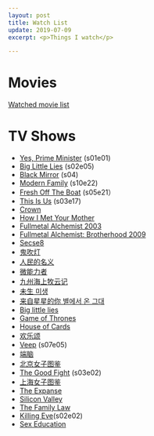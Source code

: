 ```yaml
---
layout: post
title: Watch List
update: 2019-07-09
excerpt: <p>Things I watch</p>

---
```


# Movies

[Watched movie list](https://movie.douban.com/people/58048467/)

# TV Shows
* [Yes, Prime Minister](https://www.imdb.com/title/tt0086831/) (s01e01)
* [Big Little Lies](https://www.imdb.com/title/tt3920596/) (s02e05)
* [Black Mirror](http://www.imdb.com/title/tt2085059/) (s04)
* [Modern Family](http://www.imdb.com/title/tt1442437/) (s10e22)
* [Fresh Off The Boat](http://www.imdb.com/title/tt3551096/) (s05e21）
* [This Is Us](https://www.imdb.com/title/tt5555260/) (s03e17)
* [Crown](http://www.imdb.com/title/tt4786824/)
* [How I Met Your Mother](http://www.imdb.com/title/tt0460649/)
* [Fullmetal Alchemist 2003](http://www.imdb.com/title/tt0421357/)
* [Fullmetal Alchemist: Brotherhood 2009](http://www.imdb.com/title/tt1355642/)
* [Secse8](http://www.imdb.com/title/tt2431438/)
* [鬼吹灯](http://www.imdb.com/title/tt6413278/)
* [人民的名义](http://www.imdb.com/title/tt6742348/)
* [微能力者](https://movie.douban.com/subject/26774711/)
* [九州海上牧云记](https://movie.douban.com/subject/26322999/)
* [未生 미생](https://movie.douban.com/subject/25870057/)
* [来自星星的你 별에서 온 그대](https://movie.douban.com/subject/25698722/)
* [Big little lies](http://www.imdb.com/title/tt3920596/)
* [Game of Thrones](http://www.imdb.com/title/tt0944947/)
* [House of Cards](http://www.imdb.com/title/tt1856010/)
* [欢乐颂](https://movie.douban.com/subject/26743573/)
* [Veep](http://www.imdb.com/title/tt1759761) (s07e05)
* [端脑](https://movie.douban.com/subject/27006122/)
* [北京女子图鉴](https://movie.douban.com/subject/27176635/)
* [The Good Fight](http://www.imdb.com/title/tt5853176/) (s03e02)
* [上海女子图鉴](https://movie.douban.com/subject/27185556/)
* [The Expanse](http://www.imdb.com/title/tt3230854/)
* [Silicon Valley](http://www.imdb.com/title/tt2575988/)
* [The Family Law](https://www.imdb.com/title/tt4683342/)
* [Killing Eve](https://www.imdb.com/title/tt7016936/)(s02e02)
* [Sex Education](https://www.imdb.com/title/tt7767422/)
